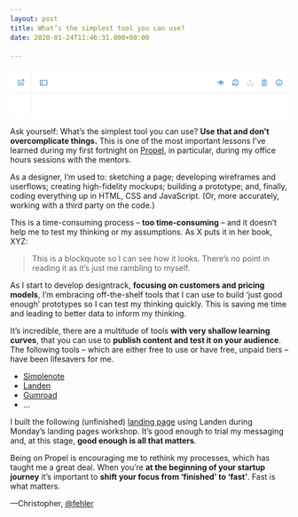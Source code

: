 ```yaml
---
layout: post
title: What’s the simplest tool you can use?
date: 2020-01-24T11:46:31.000+00:00

---
```

![The Simplest Tool](/uploads/005-whats-the-simplest-tool-you-can-use.png)

Ask yourself: What’s the simplest tool you can use? **Use that and don’t overcomplicate things.** This is one of the most important lessons I’ve learned during my first fortnight on [Propel](https://igniteni.com), in particular, during my office hours sessions with the mentors.

As a designer, I’m used to: sketching a page; developing wireframes and userflows; creating high-fidelity mockups; building a prototype; and, finally, coding everything up in HTML, CSS and JavaScript. (Or, more accurately, working with a third party on the code.)

This is a time-consuming process – **too time-consuming** – and it doesn’t help me to test my thinking or my assumptions. As X puts it in her book, XYZ:

> This is a blockquote so I can see how it looks. There’s no point in reading it as it’s just me rambling to myself.

As I start to develop designtrack, **focusing on customers and pricing models**, I’m embracing off-the-shelf tools that I can use to build ‘just good enough’ prototypes so I can test my thinking quickly. This is saving me time and leading to better data to inform my thinking.

It’s incredible, there are a multitude of tools **with very shallow learning curves**, that you can use to **publish content and test it on your audience**. The following tools – which are either free to use or have free, unpaid tiers – have been lifesavers for me.

* [Simplenote](https://simplenote.com)
* [Landen](https://www.landen.co)
* [Gumroad](https://gumroad.com)
* …

I built the following (unfinished) [landing page](https://gi0iuwfan21u.landen.co) using Landen during Monday’s landing pages workshop. It’s good enough to trial my messaging and, at this stage, **good enough is all that matters**.

Being on Propel is encouraging me to rethink my processes, which has taught me a great deal. When you’re **at the beginning of your startup journey** it’s important to **shift your focus from ‘finished’ to ‘fast’**. Fast is what matters.

—Christopher, [@fehler](https://twitter.com/fehler)

<!-- Links -->